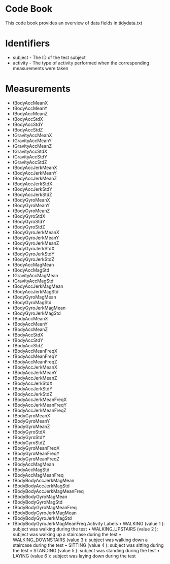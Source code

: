 # Code Book
This code book provides an overview of data fields in  tidydata.txt

Identifiers
===========
- subject  - The ID of the test subject
- activity  - The type of activity performed when the corresponding measurements were taken

Measurements
============
- tBodyAccMeanX 
- tBodyAccMeanY 
- tBodyAccMeanZ 
- tBodyAccStdX 
- tBodyAccStdY 
- tBodyAccStdZ 
- tGravityAccMeanX 
- tGravityAccMeanY 
- tGravityAccMeanZ 
- tGravityAccStdX 
- tGravityAccStdY 
- tGravityAccStdZ 
- tBodyAccJerkMeanX 
- tBodyAccJerkMeanY 
- tBodyAccJerkMeanZ 
- tBodyAccJerkStdX 
- tBodyAccJerkStdY 
- tBodyAccJerkStdZ 
- tBodyGyroMeanX 
- tBodyGyroMeanY 
- tBodyGyroMeanZ 
- tBodyGyroStdX 
- tBodyGyroStdY 
- tBodyGyroStdZ 
- tBodyGyroJerkMeanX 
- tBodyGyroJerkMeanY 
- tBodyGyroJerkMeanZ 
- tBodyGyroJerkStdX 
- tBodyGyroJerkStdY 
- tBodyGyroJerkStdZ 
- tBodyAccMagMean 
- tBodyAccMagStd 
- tGravityAccMagMean 
- tGravityAccMagStd 
- tBodyAccJerkMagMean 
- tBodyAccJerkMagStd 
- tBodyGyroMagMean 
- tBodyGyroMagStd 
- tBodyGyroJerkMagMean 
- tBodyGyroJerkMagStd 
- fBodyAccMeanX 
- fBodyAccMeanY 
- fBodyAccMeanZ 
- fBodyAccStdX 
- fBodyAccStdY 
- fBodyAccStdZ 
- fBodyAccMeanFreqX 
- fBodyAccMeanFreqY 
- fBodyAccMeanFreqZ 
- fBodyAccJerkMeanX 
- fBodyAccJerkMeanY 
- fBodyAccJerkMeanZ 
- fBodyAccJerkStdX 
- fBodyAccJerkStdY 
- fBodyAccJerkStdZ 
- fBodyAccJerkMeanFreqX 
- fBodyAccJerkMeanFreqY 
- fBodyAccJerkMeanFreqZ 
- fBodyGyroMeanX 
- fBodyGyroMeanY 
- fBodyGyroMeanZ 
- fBodyGyroStdX 
- fBodyGyroStdY 
- fBodyGyroStdZ 
- fBodyGyroMeanFreqX 
- fBodyGyroMeanFreqY 
- fBodyGyroMeanFreqZ 
- fBodyAccMagMean 
- fBodyAccMagStd 
- fBodyAccMagMeanFreq 
- fBodyBodyAccJerkMagMean 
- fBodyBodyAccJerkMagStd 
- fBodyBodyAccJerkMagMeanFreq 
- fBodyBodyGyroMagMean 
- fBodyBodyGyroMagStd 
- fBodyBodyGyroMagMeanFreq 
- fBodyBodyGyroJerkMagMean 
- fBodyBodyGyroJerkMagStd 
- fBodyBodyGyroJerkMagMeanFreq 
Activity Labels
• WALKING  (value  1 ): subject was walking during the test
• WALKING_UPSTAIRS  (value  2 ): subject was walking up a staircase during the test
• WALKING_DOWNSTAIRS  (value  3 ): subject was walking down a staircase during the test
• SITTING  (value  4 ): subject was sitting during the test
• STANDING  (value  5 ): subject was standing during the test
• LAYING  (value  6 ): subject was laying down during the test
